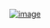 [![image](https://github.com/user-attachments/assets/c7af003c-72ec-4c4b-b3ef-7029f1a988d8)](https://github.com/jihye046/css-tutorial/blob/main/grid/prac/mdnEx.css)
